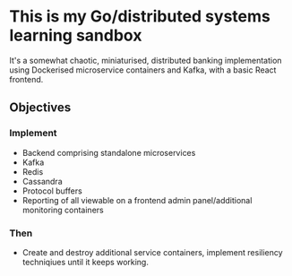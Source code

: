 # This is my Go/distributed systems learning sandbox

It's a somewhat chaotic, miniaturised, distributed banking implementation using Dockerised microservice containers and Kafka, with a basic React frontend.

## Objectives

### Implement
- Backend comprising standalone microservices
- Kafka
- Redis
- Cassandra
- Protocol buffers
- Reporting of all viewable on a frontend admin panel/additional monitoring containers

### Then
- Create and destroy additional service containers, implement resiliency techniqiues until it keeps working.
